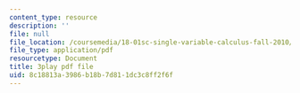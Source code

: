 ```yaml
---
content_type: resource
description: ''
file: null
file_location: /coursemedia/18-01sc-single-variable-calculus-fall-2010/8c18813a3986b18b7d811dc3c8ff2f6f_ryLdyDrBfvI.pdf
file_type: application/pdf
resourcetype: Document
title: 3play pdf file
uid: 8c18813a-3986-b18b-7d81-1dc3c8ff2f6f
---
```

